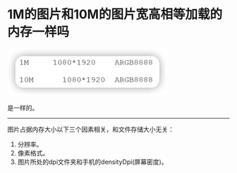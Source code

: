 # 1M的图片和10M的图片宽高相等加载的内存一样吗

![](img/ede7fd98.png)

是一样的。

***

图片占据内存大小以下三个因素相关，和文件存储大小无关：
1. 分辨率。
2. 像素格式。
3. 图片所处的dpi文件夹和手机的densityDpi(屏幕密度)。